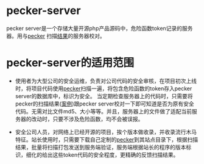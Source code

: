 pecker-server
=============

pecker server是一个存储大量开源php产品源码中，危险函数token记录的服务器。用与[pecker][1] 扫描[结果][2]的服务器校对。



pecker-server的适用范围
=============

+ 使用者为大型公司的安全运维，负责对公司代码的安全审核，在项目初次上线时，将项目代码使用[pecker][1]扫描一遍，将包含危险函数的token存入pecker server的数据库中，标识为安全。
当定期检查服务器上的代码时，只需要将pecker的扫描结果([案例][2])跟pecker server校对一下即可知道是否为原有安全代码。无需对比文件md5、大小等等。并且，服务器上的文件做了适配当前服务器的改动时，只要不涉及危险函数，均不会被误报。

+ 安全公司人员，对网络上已经开源的项目，挨个版本做收录，并收录流行木马特征。站长使用时，只需要下载自己定制的[pecker][1]到其站点目录下，根据扫描结果，批量将扫描打包发送到服务端验证，服务端根据站长的程序的版本标识，细化的给出这些token代码的安全程度，更精确的反馈扫描结果。

























[1]:[https://github.com/cfc4n/pecker-server]
[2]:[http://www.cnxct.com/cfc4n/pecker-scanner-report.html]
